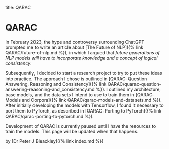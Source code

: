 title: QARAC

# QARAC

In February 2023, the hype and controversy surrounding ChatGPT prompted me to write an article about [The Future of NLP]({% link QARAC/future-of-nlp.md %}), in which I argued that *future generations of NLP models will have to incorporate knowledge and a concept of logical consistency*.

Subsequently, I decided to start a research project to try to put these ideas into practice. The approach I chose is outlined in [QARAC: Question Answering, Reasoning and Consistency]({% link QARAC/quarac-question-answering-reasoning-and_consistency.md %}). I outlined my architecture, base models, and the data sets I intend to use to train them in [QARAC: Models and Corpora]({% link QARAC/qarac-models-and-datasets.md %}). After initially developing the models with Tensorflow, I found it necessary to port them to PyTorch, as described in [QARAC: Porting to PyTorch]({% link QARAC/qarac-porting-to-pytorch.md %}).

Development of QARAC is currently paused until I have the resources to train the models. This page will be updated when that happens.

by [Dr Peter J Bleackley]({% link index.md %})

